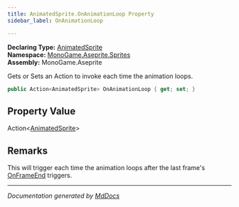 ```yaml
---
title: AnimatedSprite.OnAnimationLoop Property
sidebar_label: OnAnimationLoop

---
```


**Declaring Type:** [AnimatedSprite](../)  
**Namespace:** [MonoGame.Aseprite.Sprites](../../)  
**Assembly:** MonoGame.Aseprite

Gets or Sets an Action to invoke each time the animation loops.

```csharp
public Action<AnimatedSprite> OnAnimationLoop { get; set; }
```

## Property Value

Action\<[AnimatedSprite](../)\>

## Remarks

This will trigger each time the animation loops after the last frame's [OnFrameEnd](OnFrameEnd.md) triggers.

___

*Documentation generated by [MdDocs](https://github.com/ap0llo/mddocs)*
